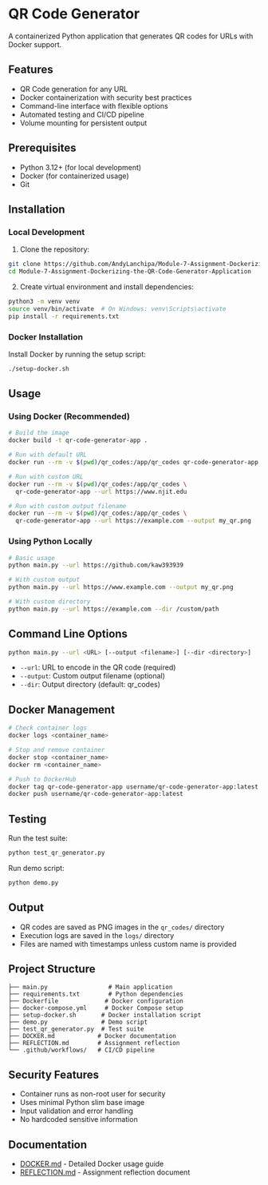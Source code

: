 # QR Code Generator

A containerized Python application that generates QR codes for URLs with Docker support.

## Features

- QR Code generation for any URL
- Docker containerization with security best practices
- Command-line interface with flexible options
- Automated testing and CI/CD pipeline
- Volume mounting for persistent output

## Prerequisites

- Python 3.12+ (for local development)
- Docker (for containerized usage)
- Git

## Installation

### Local Development

1. Clone the repository:
```bash
git clone https://github.com/AndyLanchipa/Module-7-Assignment-Dockerizing-the-QR-Code-Generator-Application.git
cd Module-7-Assignment-Dockerizing-the-QR-Code-Generator-Application
```

2. Create virtual environment and install dependencies:
```bash
python3 -m venv venv
source venv/bin/activate  # On Windows: venv\Scripts\activate
pip install -r requirements.txt
```

### Docker Installation

Install Docker by running the setup script:
```bash
./setup-docker.sh
```

## Usage

### Using Docker (Recommended)

```bash
# Build the image
docker build -t qr-code-generator-app .

# Run with default URL
docker run --rm -v $(pwd)/qr_codes:/app/qr_codes qr-code-generator-app

# Run with custom URL
docker run --rm -v $(pwd)/qr_codes:/app/qr_codes \
  qr-code-generator-app --url https://www.njit.edu

# Run with custom output filename
docker run --rm -v $(pwd)/qr_codes:/app/qr_codes \
  qr-code-generator-app --url https://example.com --output my_qr.png
```

### Using Python Locally

```bash
# Basic usage
python main.py --url https://github.com/kaw393939

# With custom output
python main.py --url https://www.example.com --output my_qr.png

# With custom directory
python main.py --url https://example.com --dir /custom/path
```

## Command Line Options

```bash
python main.py --url <URL> [--output <filename>] [--dir <directory>]
```

- `--url`: URL to encode in the QR code (required)
- `--output`: Custom output filename (optional)
- `--dir`: Output directory (default: qr_codes)

## Docker Management

```bash
# Check container logs
docker logs <container_name>

# Stop and remove container
docker stop <container_name>
docker rm <container_name>

# Push to DockerHub
docker tag qr-code-generator-app username/qr-code-generator-app:latest
docker push username/qr-code-generator-app:latest
```

## Testing

Run the test suite:
```bash
python test_qr_generator.py
```

Run demo script:
```bash
python demo.py
```

## Output

- QR codes are saved as PNG images in the `qr_codes/` directory
- Execution logs are saved in the `logs/` directory
- Files are named with timestamps unless custom name is provided

## Project Structure

```
├── main.py                 # Main application
├── requirements.txt        # Python dependencies
├── Dockerfile             # Docker configuration
├── docker-compose.yml     # Docker Compose setup
├── setup-docker.sh       # Docker installation script
├── demo.py               # Demo script
├── test_qr_generator.py  # Test suite
├── DOCKER.md            # Docker documentation
├── REFLECTION.md        # Assignment reflection
└── .github/workflows/   # CI/CD pipeline
```

## Security Features

- Container runs as non-root user for security
- Uses minimal Python slim base image
- Input validation and error handling
- No hardcoded sensitive information

## Documentation

- [DOCKER.md](./DOCKER.md) - Detailed Docker usage guide
- [REFLECTION.md](./REFLECTION.md) - Assignment reflection document

